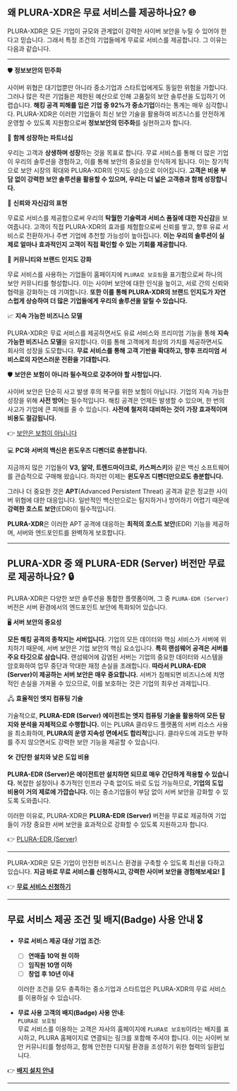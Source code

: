 ## 왜 PLURA-XDR은 무료 서비스를 제공하나요? 🌐

PLURA-XDR은 모든 기업이 규모와 관계없이 강력한 사이버 보안을 누릴 수 있어야 한다고 믿습니다. 그래서 특정 조건의 기업들에게 무료로 서비스를 제공합니다. 그 이유는 다음과 같습니다.

---

🛡️ **정보보안의 민주화** 

   사이버 위협은 대기업뿐만 아니라 중소기업과 스타트업에게도 동일한 위험을 가합니다. 그러나 많은 작은 기업들은 제한된 예산으로 인해 고품질의 보안 솔루션을 도입하기 어렵습니다. **해킹 공격 피해를 입은 기업 중 92%가 중소기업**이라는 통계는 매우 심각합니다. PLURA-XDR은 이러한 기업들이 최신 보안 기술을 활용하여 비즈니스를 안전하게 운영할 수 있도록 지원함으로써 **정보보안의 민주화**를 실현하고자 합니다.

🤝 **함께 성장하는 파트너십** 

   우리는 고객과 **상생하며 성장**하는 것을 목표로 합니다. 무료 서비스를 통해 더 많은 기업이 우리의 솔루션을 경험하고, 이를 통해 보안의 중요성을 인식하게 됩니다. 이는 장기적으로 보안 시장의 확대와 PLURA-XDR의 인지도 상승으로 이어집니다. **고객은 비용 부담 없이 강력한 보안 솔루션을 활용할 수 있으며, 우리는 더 넓은 고객층과 함께 성장합니다.**

💪 **신뢰와 자신감의 표현** 

   무료로 서비스를 제공함으로써 우리의 **탁월한 기술력과 서비스 품질에 대한 자신감**을 보여줍니다. 고객이 직접 PLURA-XDR의 효과를 체험함으로써 신뢰를 쌓고, 향후 유료 서비스로 전환하거나 주변 기업에 추천할 가능성이 높아집니다. **이는 우리의 솔루션이 실제로 얼마나 효과적인지 고객이 직접 확인할 수 있는 기회를 제공합니다.**

🌟 **커뮤니티와 브랜드 인지도 강화** 

   무료 서비스를 사용하는 기업들이 홈페이지에 `PLURA로 보호됨`을 표기함으로써 하나의 보안 커뮤니티를 형성합니다. 이는 사이버 보안에 대한 인식을 높이고, 서로 간의 신뢰와 협력을 강화하는 데 기여합니다. **또한 이를 통해 PLURA-XDR의 브랜드 인지도가 자연스럽게 상승하여 더 많은 기업들에게 우리의 솔루션을 알릴 수 있습니다.**

📈 **지속 가능한 비즈니스 모델** 

   PLURA-XDR은 무료 서비스를 제공하면서도 유료 서비스와 프리미엄 기능을 통해 **지속 가능한 비즈니스 모델**을 유지합니다. 이를 통해 고객에게 최상의 가치를 제공하면서도 회사의 성장을 도모합니다. **무료 서비스를 통해 고객 기반을 확대하고, 향후 프리미엄 서비스로의 자연스러운 전환을 기대합니다.**

🛡️ **보안은 보험이 아니라 필수적으로 갖추어야 할 사항입니다.**   

   사이버 보안은 단순히 사고 발생 후의 복구를 위한 보험이 아닙니다. 기업의 지속 가능한 성장을 위해 **사전 방어**는 필수적입니다. 해킹 공격은 언제든 발생할 수 있으며, 한 번의 사고가 기업에 큰 피해를 줄 수 있습니다. **사전에 철저히 대비하는 것이 가장 효과적이며 비용도 절감됩니다.**  

👉 [보안은 보험이 아닙니다](https://blog.plura.io/ko/column/cybersecurity_vs_insurance/)  

💻 **PC와 서버의 백신은 윈도우즈 디펜더로 충분합니다.**  

   지금까지 많은 기업들이 **V3, 알약, 트렌드마이크로, 카스퍼스키**와 같은 백신 소프트웨어를 관습적으로 구매해 왔습니다. 하지만 이제는 **윈도우즈 디펜더만으로도 충분합니다.**  

   그러나 더 중요한 것은 **APT**(Advanced Persistent Threat) 공격과 같은 정교한 사이버 위협에 대한 대응입니다. 일반적인 백신만으로는 탐지하거나 방어하기 어렵기 때문에 **강력한 호스트 보안**(EDR)이 필수적입니다.  

**PLURA-XDR**은 이러한 APT 공격에 대응하는 **최적의 호스트 보안**(EDR) 기능을 제공하며, 서버와 엔드포인트를 완벽하게 보호합니다. 

---

## **PLURA-XDR 중 왜 PLURA-EDR (Server) 버전만 무료로 제공하나요?** 🔒

PLURA-XDR은 다양한 보안 솔루션을 통합한 플랫폼이며, 그 중 `PLURA-EDR (Server)` 버전은 서버 환경에서의 엔드포인트 보안에 특화되어 있습니다.

🖥️ **서버 보안의 중요성** 

   **모든 해킹 공격의 종착지는 서버입니다.** 기업의 모든 데이터와 핵심 서비스가 서버에 위치하기 때문에, 서버 보안은 기업 보안의 핵심 요소입니다. **특히 랜섬웨어 공격은 서버를 주요 타깃으로 삼습니다.** 랜섬웨어에 감염된 서버는 기업의 중요한 데이터와 시스템을 암호화하여 업무 중단과 막대한 재정 손실을 초래합니다. **따라서 PLURA-EDR (Server)이 제공하는 서버 보안은 매우 중요합니다.** 서버가 침해되면 비즈니스에 치명적인 손실을 가져올 수 있으므로, 이를 보호하는 것은 기업의 최우선 과제입니다.

🖧 **효율적인 엣지 컴퓨팅 기술** 

   기술적으로, **PLURA-EDR (Server) 에이전트는 엣지 컴퓨팅 기술을 활용하여 모든 탐지와 분석을 자체적으로 수행합니다.** 이는 PLURA 클라우드 플랫폼의 서버 리소스 사용을 최소화하여, **PLURA의 운영 지속성 면에서도 합리적**입니다. 클라우드에 과도한 부하를 주지 않으면서도 강력한 보안 기능을 제공할 수 있습니다.

🛠️ **간단한 설치와 낮은 도입 비용** 

   **PLURA-EDR (Server)은 에이전트만 설치하면 되므로 매우 간단하게 적용할 수 있습니다.** 복잡한 설정이나 추가적인 인프라 구축 없이도 바로 도입 가능하므로, **기업의 도입 비용이 거의 제로에 가깝습니다.** 이는 중소기업들이 부담 없이 서버 보안을 강화할 수 있도록 도와줍니다.

이러한 이유로, PLURA-XDR은 **PLURA-EDR (Server)** 버전을 무료로 제공하여 기업들이 가장 중요한 서버 보안을 효과적으로 강화할 수 있도록 지원하고자 합니다.

👉 [PLURA-EDR (Server)](https://www.plura.io/platform/edr)

---

PLURA-XDR은 모든 기업이 안전한 비즈니스 환경을 구축할 수 있도록 최선을 다하고 있습니다. **지금 바로 무료 서비스를 신청하시고, 강력한 사이버 보안을 경험해보세요!** 🚀

👉 [**무료 서비스 신청하기**](https://www.plura.io/signup)

---

## **무료 서비스 제공 조건 및 배지(Badge) 사용 안내** 🎖️

- **무료 서비스 제공 대상 기업 조건:**

  - [ ] **연매출 10억 원 이하**
  - [ ] **임직원 10명 이하**
  - [ ] **창업 후 10년 이내**

  이러한 조건을 모두 충족하는 중소기업과 스타트업은 PLURA-XDR의 무료 서비스를 이용하실 수 있습니다.

- **무료 사용 고객의 배지(Badge) 사용 안내:** </br>
  `PLURA로 보호됨` </br>
  무료 서비스를 이용하는 고객은 자사의 홈페이지에 `PLURA로 보호됨`이라는 배지를 표시하고, PLURA 홈페이지로 연결되는 링크를 포함해 주셔야 합니다. 이는 사이버 보안 커뮤니티를 형성하고, 함께 안전한 디지털 환경을 조성하기 위한 협력의 일환입니다.

👉 [**배지 설치 안내**](https://github.com/qubitsec/plura/blob/main/why-free/ko/badge.md)

---
